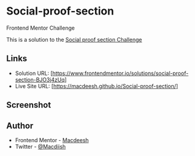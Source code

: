 # Social-proof-section
Frontend Mentor Challenge

This is a solution to the [Social proof section Challenge](https://www.frontendmentor.io/challenges/social-proof-section-6e0qTv_bA) 

## Links

- Solution URL: [https://www.frontendmentor.io/solutions/social-proof-section-BJO3j4zUq]
- Live Site URL: [https://macdeesh.github.io/Social-proof-section/]

## Screenshot


## Author

 - Frontend Mentor - [Macdeesh](https://www.frontendmentor.io/profile/macdeesh)
 - Twitter - [@Macdiish](https://twitter.com/Macdiish)

